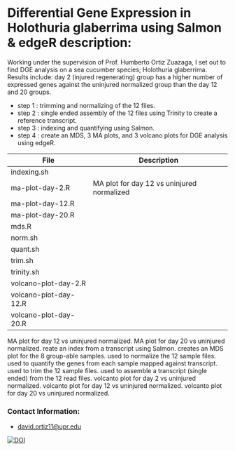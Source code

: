 # Differential Gene Expression in Holothuria glaberrima using Salmon & edgeR description:

Working under the supervision of Prof. Humberto Ortiz Zuazaga, I set out to find DGE analysis on a sea cucumber species; Holothuria glaberrima. Results include: day 2 (injured regenerating) group has a higher number of expressed genes against the uninjured normalized group than the day 12 and 20 groups.

+ step 1 : trimming and normalizing of the 12 files.
+ step 2 : single ended assembly of the 12 files using Trinity to create a reference transcript.
+ step 3 : indexing and quantifying using Salmon.
+ step 4 : create an MDS, 3 MA plots, and 3 volcano plots for DGE analysis using edgeR.
  

| File                  | Description           |
| --------------------- |-----------------------|
| indexing.sh           |
| ma-plot-day-2.R       | MA plot for day 12 vs uninjured normalized
| ma-plot-day-12.R      |
| ma-plot-day-20.R      |
| mds.R                 |
| norm.sh               |
| quant.sh              |
| trim.sh               |
| trinity.sh            |
| volcano-plot-day-2.R  |
| volcano-plot-day-12.R |
| volcano-plot-day-20.R |


  MA plot for day 12 vs uninjured normalized.
  MA plot for day 20 vs uninjured normalized.
  reate an index from a transcript using Salmon.
  creates an MDS plot for the 8 group-able samples.
  used to normalize the 12 sample files.
  used to quantify the genes from each sample mapped against transcript.
  used to trim the 12 sample files.
  used to assemble a transcript (single ended) from the 12 read files.
  volcanto plot for day 2 vs uninjured normalized.
  volcanto plot for day 12 vs uninjured normalized.
  volcanto plot for day 20 vs uninjured normalized.
  
### Contact Information:
  + david.ortiz11@upr.edu
  
[![DOI](https://zenodo.org/badge/DOI/10.5281/zenodo.836113.svg)](https://doi.org/10.5281/zenodo.836113)

